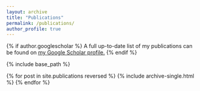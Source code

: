 ```yaml
---
layout: archive
title: "Publications"
permalink: /publications/
author_profile: true
---
```


{% if author.googlescholar %}
  A full up-to-date list of my publications can be found on <u><a href="{{author.googlescholar}}">my Google Scholar profile</a>.</u>
{% endif %}

{% include base_path %}

{% for post in site.publications reversed %}
  {% include archive-single.html %}
{% endfor %}
